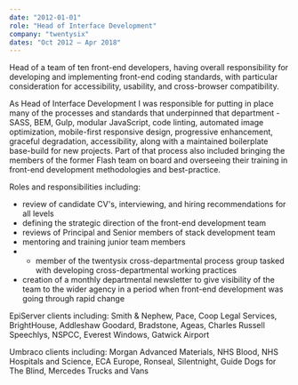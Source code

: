 ```yaml
---
date: "2012-01-01"
role: "Head of Interface Development"
company: "twentysix"
dates: "Oct 2012 – Apr 2018"
---
```


Head of a team of ten front-end developers, having overall responsibility for developing and implementing front-end coding standards, with particular consideration for accessibility, usability, and cross-browser compatibility.

As Head of Interface Development I was responsible for putting in place many of the processes and standards that underpinned that department - SASS, BEM, Gulp, modular JavaScript, code linting, automated image optimization, mobile-first responsive design, progressive enhancement, graceful degradation, accessibility, along with a maintained boilerplate base-build for new projects. Part of that process also included bringing the members of the former Flash team on board and overseeing their training in front-end development methodologies and best-practice.

Roles and responsibilities including:

- review of candidate CV's, interviewing, and hiring recommendations for all levels
- defining the strategic direction of the front-end development team
- reviews of Principal and Senior members of stack development team
- mentoring and training junior team members
- - member of the twentysix cross-departmental process group tasked with developing cross-departmental working practices
- creation of a monthly departmental newsletter to give visibility of the team to the wider agency in a period when front-end development was going through rapid change

EpiServer clients including: Smith & Nephew, Pace, Coop Legal Services, BrightHouse, Addleshaw Goodard, Bradstone, Ageas, Charles Russell Speechlys, NSPCC, Everest Windows, Gatwick Airport

Umbraco clients including: Morgan Advanced Materials, NHS Blood, NHS Hospitals and Science, ECA Europe, Ronseal, Silentnight, Guide Dogs for The Blind, Mercedes Trucks and Vans
